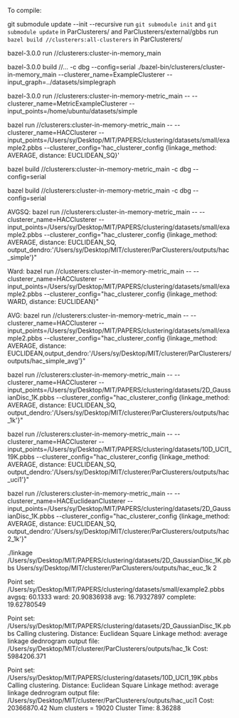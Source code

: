 To compile:


git submodule update --init --recursive
run `git submodule init` and  `git submodule update` in ParClusterers/ and ParClusterers/external/gbbs
run `bazel build //clusterers:all-clusterers` in ParClusterers/

bazel-3.0.0 run //clusterers:cluster-in-memory_main

bazel-3.0.0 build //... -c dbg --config=serial
./bazel-bin/clusterers/cluster-in-memory_main --clusterer_name=ExampleClusterer --input_graph=../datasets/simplegraph

bazel-3.0.0 run //clusterers:cluster-in-memory-metric_main -- --clusterer_name=MetricExampleClusterer --input_points=/home/ubuntu/datasets/simple


bazel run //clusterers:cluster-in-memory-metric_main -- --clusterer_name=HACClusterer --input_points=/Users/sy/Desktop/MIT/PAPERS/clustering/datasets/small/example2.pbbs --clusterer_config='hac_clusterer_config {linkage_method: AVERAGE, distance: EUCLIDEAN_SQ}'

bazel build //clusterers:cluster-in-memory-metric_main -c dbg --config=serial 

bazel build //clusterers:cluster-in-memory-metric_main -c dbg --config=serial 

AVGSQ:
bazel run //clusterers:cluster-in-memory-metric_main -- --clusterer_name=HACClusterer --input_points=/Users/sy/Desktop/MIT/PAPERS/clustering/datasets/small/example2.pbbs --clusterer_config="hac_clusterer_config {linkage_method: AVERAGE, distance: EUCLIDEAN_SQ, output_dendro:'/Users/sy/Desktop/MIT/clusterer/ParClusterers/outputs/hac_simple'}"

Ward:
bazel run //clusterers:cluster-in-memory-metric_main -- --clusterer_name=HACClusterer --input_points=/Users/sy/Desktop/MIT/PAPERS/clustering/datasets/small/example2.pbbs --clusterer_config="hac_clusterer_config {linkage_method: WARD, distance: EUCLIDEAN}"

AVG:
bazel run //clusterers:cluster-in-memory-metric_main -- --clusterer_name=HACClusterer --input_points=/Users/sy/Desktop/MIT/PAPERS/clustering/datasets/small/example2.pbbs --clusterer_config="hac_clusterer_config {linkage_method: AVERAGE, distance: EUCLIDEAN,output_dendro:'/Users/sy/Desktop/MIT/clusterer/ParClusterers/outputs/hac_simple_avg'}"

bazel run //clusterers:cluster-in-memory-metric_main -- --clusterer_name=HACClusterer --input_points=/Users/sy/Desktop/MIT/PAPERS/clustering/datasets/2D_GaussianDisc_1K.pbbs --clusterer_config="hac_clusterer_config {linkage_method: AVERAGE, distance: EUCLIDEAN_SQ, output_dendro:'/Users/sy/Desktop/MIT/clusterer/ParClusterers/outputs/hac_1k'}"

bazel run //clusterers:cluster-in-memory-metric_main -- --clusterer_name=HACClusterer --input_points=/Users/sy/Desktop/MIT/PAPERS/clustering/datasets/10D_UCI1_19K.pbbs --clusterer_config="hac_clusterer_config {linkage_method: AVERAGE, distance: EUCLIDEAN_SQ, output_dendro:'/Users/sy/Desktop/MIT/clusterer/ParClusterers/outputs/hac_uci1'}"

bazel run //clusterers:cluster-in-memory-metric_main -- --clusterer_name=HACEuclideanClusterer --input_points=/Users/sy/Desktop/MIT/PAPERS/clustering/datasets/2D_GaussianDisc_1K.pbbs --clusterer_config="hac_clusterer_config {linkage_method: AVERAGE, distance: EUCLIDEAN_SQ, output_dendro:'/Users/sy/Desktop/MIT/clusterer/ParClusterers/outputs/hac2_1k'}"

./linkage /Users/sy/Desktop/MIT/PAPERS/clustering/datasets/2D_GaussianDisc_1K.pbbs Users/sy/Desktop/MIT/clusterer/ParClusterers/outputs/hac_euc_1k 2

Point set: /Users/sy/Desktop/MIT/PAPERS/clustering/datasets/small/example2.pbbs
avgsq: 60.1333
ward:  20.90836938
avg: 16.79327897
complete: 19.62780549

Point set: /Users/sy/Desktop/MIT/PAPERS/clustering/datasets/2D_GaussianDisc_1K.pbbs
Calling clustering.
Distance: Euclidean Square
Linkage method: average linkage
dednrogram output file: /Users/sy/Desktop/MIT/clusterer/ParClusterers/outputs/hac_1k
Cost: 5984206.371

Point set: /Users/sy/Desktop/MIT/PAPERS/clustering/datasets/10D_UCI1_19K.pbbs
Calling clustering.
Distance: Euclidean Square
Linkage method: average linkage
dednrogram output file: /Users/sy/Desktop/MIT/clusterer/ParClusterers/outputs/hac_uci1
Cost:  20366870.42
Num clusters = 19020
Cluster Time: 8.36288